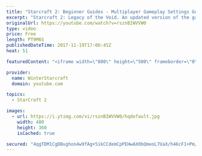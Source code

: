 ```yaml
---
title: "Starcraft 2: Beginner Guides - Multiplayer Gameplay Settings Guide and Recommendations (Updated)"
excerpt: "Starcraft 2: Legacy of the Void. An updated version of the gameplay/controls and region settings guide for Legacy of the Void, going over the changes and reiterating my recommended settings, as well as the settings I use as a Grandmaster player.  Thanks for watching and hope you enjoy!  I am a Grandmasters"
originalUrl: https://youtube.com/watch?v=rsznBIWVVW0
type: video
price: Free
length: PT9M6S
publishedDateTime: 2017-11-19T17:06:45Z
heat: 51

featuredContent: "<iframe width=\"800\" height=\"500\" frameborder=\"0\" src=\"https://www.youtube.com/embed/rsznBIWVVW0\" allow=\"accelerometer; autoplay; encrypted-media; gyroscope; picture-in-picture\" allowfullscreen></iframe>"

provider:
  name: WinterStarcraft
  domain: youtube.com

topics:
  - StarCraft 2

images:
  - url: https://i.ytimg.com/vi/rsznBIWVVW0/hqdefault.jpg
    width: 480
    height: 360
    isCached: true

secured: "4qgTDM1CgDBughon4w9fAg+5ikCCdemCpPEHwAX0bQmeoL7UaX/h46cF1+Pm/cDi6fJ62B2Oz5EVZ/Tiy5/Fp2uVvhppCyFmHQW88x6jZ873v8v1ssh5D7iVCrD7MUfhJ3TL2NP/qZEe1AzATqfueNhVes1QdL9PLYcP78OE/vKGo6XPZzgGWOVRVmMJItJ7obNsDrgZMjjt9llQV7atWW1wusn2q0ppEW0rCbpTBwYIWZUXgniPNkfHBG8gKpxeQx9cnWSHbdSKSd9WZhzFfIOuGgLtUic5/eauCEcnu9RrHrnkwb1Am51orNBIFpKXJ2bZsEDFn34kAva1zNaTAmVGgSC9j3r8+3gFgwA9aUCSWYozYUANGLKOxadhuqqfUBJjVS7ByWVcJbVuwZIUiGhIJMGsJkhJfsw7Kj1gkVA=;fhz9CVTtTQg44bVbh8lL5w=="
---
```


